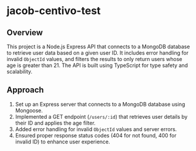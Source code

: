 # jacob-centivo-test

## Overview

This project is a Node.js Express API that connects to a MongoDB database to retrieve user data based on a given user ID. It includes error handling for invalid `ObjectId` values, and filters the results to only return users whose age is greater than 21. The API is built using TypeScript for type safety and scalability.

## Approach

1. Set up an Express server that connects to a MongoDB database using Mongoose.
2. Implemented a GET endpoint (`/users/:id`) that retrieves user details by their ID and applies the age filter.
3. Added error handling for invalid `ObjectId` values and server errors.
4. Ensured proper response status codes (404 for not found, 400 for invalid ID) to enhance user experience.